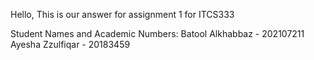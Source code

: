 Hello, This is our answer for assignment 1 for ITCS333

Student Names and Academic Numbers:
Batool Alkhabbaz - 202107211
Ayesha Zzulfiqar - 20183459

